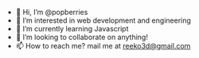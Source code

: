 - 👋 Hi, I’m @popberries
- 👀 I’m interested in web development and engineering
- 🌱 I’m currently learning Javascript
- 💞️ I’m looking to collaborate on anything!
- 📫 How to reach me? mail me at reeko3d@gmail.com 

<!---
popberries/popberries is a ✨ special ✨ repository because its `README.md` (this file) appears on your GitHub profile.
You can click the Preview link to take a look at your changes.
--->
